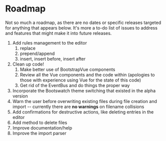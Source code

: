 # Roadmap

Not so much a roadmap, as there are no dates or specific releases targeted for anything that appears below.
It's more a to-do list of issues to address and features that might make it into future releases.

1. Add rules management to the editor
   1. replace
   1. prepend/append
   1. insert, insert before, insert after
1. Clean up code!
   1. Make better use of BootstrapVue components
   1. Review all the Vue components and the code within (apologies to those with experience using Vue for the state of this code)
   1. Get rid of the EventBus and do things the proper way
1. Incorporate the Bootswatch theme switching that existed in the alpha version
1. Warn the user before overwriting existing files during file creation and import -- currently there are **no warnings** on filename collisions
1. Add confirmations for destructive actions, like deleting entries in the editor
1. Add method to delete files
1. Improve documentation/help
1. Improve the import parser
